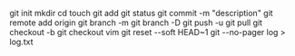 git init
mkdir
cd
touch
git add
git status
git commit -m "description"
git remote add origin
git branch -m
git branch -D
git push -u
git pull
git checkout -b
git checkout
vim
git reset --soft HEAD~1
git --no-pager log > log.txt
